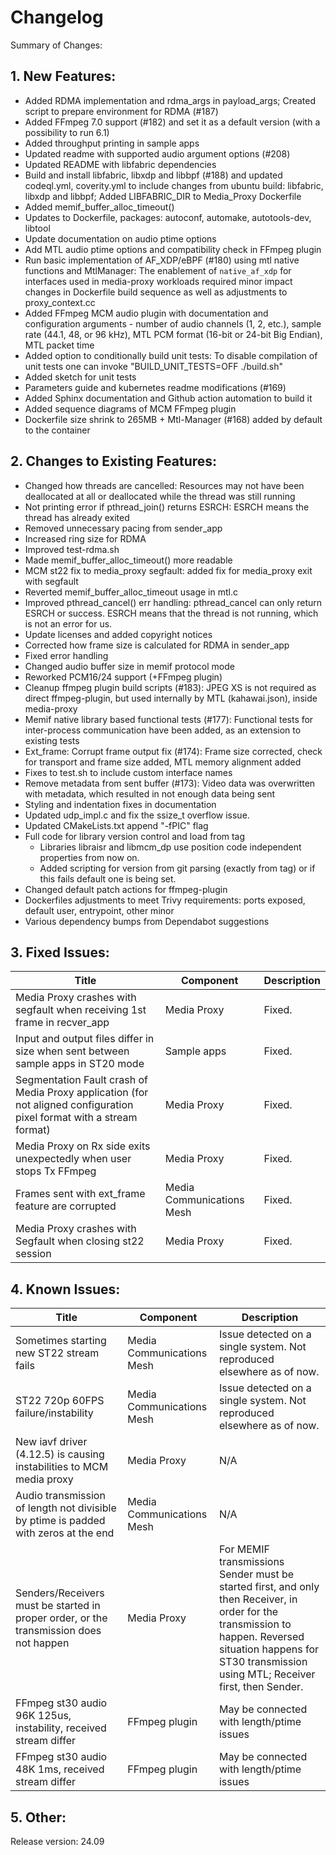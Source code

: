 # Changelog

Summary of Changes:

## 1. New Features:

* Added RDMA implementation and rdma_args in payload_args; Created script to prepare environment for RDMA (#187)
* Added FFmpeg 7.0 support (#182) and set it as a default version (with a possibility to run 6.1)
* Added throughput printing in sample apps
* Updated readme with supported audio argument options (#208)
* Updated README with libfabric dependencies
* Build and install libfabric, libxdp and libbpf (#188) and updated codeql.yml, coverity.yml to include changes from ubuntu build: libfabric, libxdp and libbpf; Added LIBFABRIC_DIR to Media_Proxy Dockerfile
* Added memif_buffer_alloc_timeout()
* Updates to Dockerfile, packages: autoconf, automake, autotools-dev, libtool
* Update documentation on audio ptime options
* Add MTL audio ptime options and compatibility check in FFmpeg plugin
* Run basic implementation of AF_XDP/eBPF (#180) using mtl native functions and MtlManager: The enablement of `native_af_xdp` for interfaces used in media-proxy workloads required minor impact changes in Dockerfile build sequence as well as adjustments to proxy_context.cc
* Added FFmpeg MCM audio plugin with documentation and configuration arguments - number of audio channels (1, 2, etc.), sample rate (44.1, 48, or 96 kHz), MTL PCM format (16-bit or 24-bit Big Endian), MTL packet time
* Added option to conditionally build unit tests: To disable compilation of unit tests one can invoke "BUILD_UNIT_TESTS=OFF ./build.sh"
* Added sketch for unit tests
* Parameters guide and kubernetes readme modifications (#169)
* Added Sphinx documentation and Github action automation to build it
* Added sequence diagrams of MCM FFmpeg plugin
* Dockerfile size shrink to 265MB + Mtl-Manager (#168) added by default to the container

## 2. Changes to Existing Features:

* Changed how threads are cancelled: Resources may not have been deallocated at all or deallocated while the thread was still running
* Not printing error if pthread_join() returns ESRCH: ESRCH means the thread has already exited
* Removed unnecessary pacing from sender_app
* Increased ring size for RDMA
* Improved test-rdma.sh
* Made memif_buffer_alloc_timeout() more readable
* MCM st22 fix to media_proxy segfault: added fix for media_proxy exit with segfault
* Reverted memif_buffer_alloc_timeout usage in mtl.c
* Improved pthread_cancel() err handling: pthread_cancel can only return ESRCH or success. ESRCH means that the thread is not running, which is not an error for us.
* Update licenses and added copyright notices
* Corrected how frame size is calculated for RDMA in sender_app
* Fixed error handling
* Changed audio buffer size in memif protocol mode
* Reworked PCM16/24 support (+FFmpeg plugin)
* Cleanup ffmpeg plugin build scripts (#183): JPEG XS is not required as direct ffmpeg-plugin, but used internally by MTL (kahawai.json), inside media-proxy
* Memif native library based functional tests (#177): Functional tests for inter-process communication have been added, as an extension to existing tests
* Ext_frame: Corrupt frame output fix (#174): Frame size corrected, check for transport and frame size added, MTL memory alignment added
* Fixes to test.sh to include custom interface names
* Remove metadata from sent buffer (#173): Video data was overwritten with metadata, which resulted in not enough data being sent
* Styling and indentation fixes in documentation
* Updated udp_impl.c and fix the ssize_t overflow issue.
* Updated CMakeLists.txt append "-fPIC" flag
* Full code for library version control and load from tag
    - Libraries libraisr and libmcm_dp use position code independent properties from now on.
    - Added scripting for version from git parsing (exactly from tag) or if this fails default one is being set.
* Changed default patch actions for ffmpeg-plugin
* Dockerfiles adjustments to meet Trivy requirements: ports exposed, default user, entrypoint, other minor
* Various dependency bumps from Dependabot suggestions

## 3. Fixed Issues:

|              Title              |    Component  |                            Description                       |
|---------------------------------|---------------|--------------------------------------------------------------|
| Media Proxy crashes with segfault when receiving 1st frame in recver_app |  Media Proxy  | Fixed. |
| Input and output files differ in size when sent between sample apps in ST20 mode |  Sample apps  | Fixed. |
| Segmentation Fault crash of Media Proxy application (for not aligned configuration pixel format with a stream format) |  Media Proxy  | Fixed. |
| Media Proxy on Rx side exits unexpectedly when user stops Tx FFmpeg |  Media Proxy  | Fixed. |
| Frames sent with ext_frame feature are corrupted |  Media Communications Mesh  | Fixed. |
| Media Proxy crashes with Segfault when closing st22 session |  Media Proxy  | Fixed. |

## 4. Known Issues:

|              Title              |             Component   |  Description |
|-------------------------------------------|---------------|--------------|
| Sometimes starting new ST22 stream fails  |  Media Communications Mesh  | Issue detected on a single system. Not reproduced elsewhere as of now. |
| ST22 720p 60FPS failure/instability  |  Media Communications Mesh  | Issue detected on a single system. Not reproduced elsewhere as of now. |
| New iavf driver (4.12.5) is causing instabilities to MCM media proxy  | Media Proxy | N/A |
| Audio transmission of length not divisible by ptime is padded with zeros at the end  |  Media Communications Mesh  | N/A |
| Senders/Receivers must be started in proper order, or the transmission does not happen  | Media Proxy | For MEMIF transmissions Sender must be started first, and only then Receiver, in order for the transmission to happen. Reversed situation happens for ST30 transmission using MTL; Receiver first, then Sender. |
| FFmpeg st30 audio 96K 125us, instability, received stream differ  |  FFmpeg plugin  | May be connected with length/ptime issues |
| FFmpeg st30 audio 48K 1ms, received stream differ  |  FFmpeg plugin  | May be connected with length/ptime issues |


## 5. Other:

Release version: 24.09
